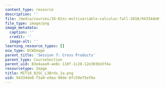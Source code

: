 ```yaml
---
content_type: resource
description: ''
file: /media/courses/18-02sc-multivariable-calculus-fall-2010/94334de0f5a0e9aa98debfc59e75ef6a_MIT18_02SC_L3Brds_1a.png
file_type: image/png
image_metadata:
  caption: ''
  credit: ''
  image-alt: ''
learning_resource_types: []
ocw_type: OCWImage
parent_title: 'Session 7: Cross Products'
parent_type: CourseSection
parent_uid: 83e4aaa9-ae8c-110f-1c28-12e303bd3f4a
resourcetype: Image
title: MIT18_02SC_L3Brds_1a.png
uid: 94334de0-f5a0-e9aa-98de-bfc59e75ef6a
---
```


